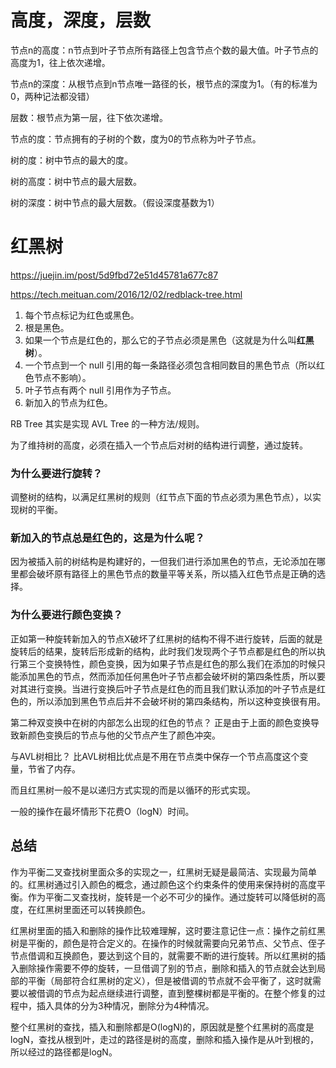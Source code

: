 # 高度，深度，层数

节点n的高度：n节点到叶子节点所有路径上包含节点个数的最大值。叶子节点的高度为1，往上依次递增。

节点n的深度：从根节点到n节点唯一路径的长，根节点的深度为1。（有的标准为0，两种记法都没错）

层数：根节点为第一层，往下依次递增。

节点的度：节点拥有的子树的个数，度为0的节点称为叶子节点。



树的度：树中节点的最大的度。

树的高度：树中节点的最大层数。

树的深度：树中节点的最大层数。（假设深度基数为1）



# 红黑树

 https://juejin.im/post/5d9fbd72e51d45781a677c87 

 https://tech.meituan.com/2016/12/02/redblack-tree.html 



1. 每个节点标记为红色或黑色。
2. 根是黑色。
3. 如果一个节点是红色的，那么它的子节点必须是黑色（这就是为什么叫**红黑树**）。
4. 一个节点到一个 null 引用的每一条路径必须包含相同数目的黑色节点（所以红色节点不影响）。
5. 叶子节点有两个 null 引用作为子节点。
6. 新加入的节点为红色。



RB Tree 其实是实现 AVL Tree 的一种方法/规则。

为了维持树的高度，必须在插入一个节点后对树的结构进行调整，通过旋转。



### 为什么要进行旋转？

调整树的结构，以满足红黑树的规则（红节点下面的节点必须为黑色节点），以实现树的平衡。



### 新加入的节点总是红色的，这是为什么呢？

因为被插入前的树结构是构建好的，一但我们进行添加黑色的节点，无论添加在哪里都会破坏原有路径上的黑色节点的数量平等关系，所以插入红色节点是正确的选择。



### 为什么要进行颜色变换？

正如第一种旋转新加入的节点X破坏了红黑树的结构不得不进行旋转，后面的就是旋转后的结果，旋转后形成新的结构，此时我们发现两个子节点都是红色的所以执行第三个变换特性，颜色变换，因为如果子节点是红色的那么我们在添加的时候只能添加黑色的节点，然而添加任何黑色叶子节点都会破坏树的第四条性质，所以要对其进行变换。当进行变换后叶子节点是红色的而且我们默认添加的叶子节点是红色的，所以添加到黑色节点后并不会破坏树的第四条结构，所以这种变换很有用。

第二种双变换中在树的内部怎么出现的红色的节点？ 正是由于上面的颜色变换导致新颜色变换后的节点与他的父节点产生了颜色冲突。

与AVL树相比？ 比AVL树相比优点是不用在节点类中保存一个节点高度这个变量，节省了内存。

而且红黑树一般不是以递归方式实现的而是以循环的形式实现。

一般的操作在最坏情形下花费O（logN）时间。



## 总结

作为平衡二叉查找树里面众多的实现之一，红黑树无疑是最简洁、实现最为简单的。红黑树通过引入颜色的概念，通过颜色这个约束条件的使用来保持树的高度平衡。作为平衡二叉查找树，旋转是一个必不可少的操作。通过旋转可以降低树的高度，在红黑树里面还可以转换颜色。

红黑树里面的插入和删除的操作比较难理解，这时要注意记住一点：操作之前红黑树是平衡的，颜色是符合定义的。在操作的时候就需要向兄弟节点、父节点、侄子节点借调和互换颜色，要达到这个目的，就需要不断的进行旋转。所以红黑树的插入删除操作需要不停的旋转，一旦借调了别的节点，删除和插入的节点就会达到局部的平衡（局部符合红黑树的定义），但是被借调的节点就不会平衡了，这时就需要以被借调的节点为起点继续进行调整，直到整棵树都是平衡的。在整个修复的过程中，插入具体的分为3种情况，删除分为4种情况。

整个红黑树的查找，插入和删除都是O(logN)的，原因就是整个红黑树的高度是logN，查找从根到叶，走过的路径是树的高度，删除和插入操作是从叶到根的，所以经过的路径都是logN。







































